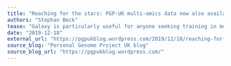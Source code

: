 ```yaml
---
title: "Reaching for the stars: PGP-UK multi-omics data now also available on Galaxy Europe"
authors: "Stephan Beck"
tease: "Galaxy is particularly useful for anyone seeking training in multi-omics analyses and creating of workflows."
date: "2019-12-18"
external_url: "https://pgpukblog.wordpress.com/2019/12/18/reaching-for-the-stars-pgp-uk-multi-omics-data-now-also-available-on-galaxy-europe/"
source_blog: "Personal Genome Project UK blog"
source_blog_url: "https://pgpukblog.wordpress.com/"
---
```

